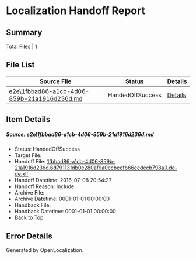 # <a name='report-top'></a> Localization Handoff Report

## Summary
 Total Files | 1

## File List
 Source File | Status | Details 
 ----------- | ------ | ------- 
 [e2e\1fbbad86-a1cb-4d06-859b-21a1916d236d.md](https://github.com/OpenLocalizationTestOrg/oltest/blob/a7be92b8dbd47b5e43bce424b0f49b5ebc62effc/e2e/1fbbad86-a1cb-4d06-859b-21a1916d236d.md) | HandedOffSuccess | [Details](#f31d424c3665beccaa25b071c2d6d0f00816e3921)

## Item Details
##### <a name='f31d424c3665beccaa25b071c2d6d0f00816e3921'></a> Source: [e2e\1fbbad86-a1cb-4d06-859b-21a1916d236d.md](https://github.com/OpenLocalizationTestOrg/oltest/blob/a7be92b8dbd47b5e43bce424b0f49b5ebc62effc/e2e/1fbbad86-a1cb-4d06-859b-21a1916d236d.md)
* Status: HandedOffSuccess
* Target File: 
* Handoff File: [1fbbad86-a1cb-4d06-859b-21a1916d236d.6d791131db0e280af9a0ecbeefb66eedecb798a0.de-de.xlf](https://github.com/OpenLocalizationTestOrg/olhandoff-e2e/blob/b9ed3cdb9afffbf035bd2941a09ab0f2003a2137/ol-handoff/OpenLocalizationTestOrg/oltest-dede-fly/ci/ht/1fbbad86-a1cb-4d06-859b-21a1916d236d.6d791131db0e280af9a0ecbeefb66eedecb798a0.de-de.xlf)
* Handoff Datetime: 2016-07-08 20:54:27
* Handoff Reason: Include
* Archive File: 
* Archive Datetime: 0001-01-01 00:00:00
* Handback File: 
* Handback Datetime: 0001-01-01 00:00:00
* [Back to Top](#report-top)


## Error Details

Generated by OpenLocalization.
